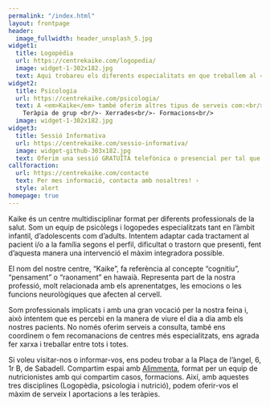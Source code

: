 ```yaml
---
permalink: "/index.html"
layout: frontpage
header:
  image_fullwidth: header_unsplash_5.jpg
widget1:
  title: Logopèdia
  url: https://centrekaike.com/logopedia/
  image: widget-1-302x182.jpg
  text: Aqui trobareu els diferents especialitats en que treballem al <em>Centre Kaike</em>.
widget2:
  title: Psicologia
  url: https://centrekaike.com/psicologia/
  text: A <em>Kaike</em> també oferim altres tipus de serveis com:<br/>-
    Teràpia de grup <br/>- Xerrades<br/>- Formacions<br/>
  image: widget-1-302x182.jpg
widget3:
  title: Sessió Informativa
  url: https://centrekaike.com/sessio-informativa/
  image: widget-github-303x182.jpg
  text: Oferim una sessió GRATUÏTA telefònica o presencial per tal que ens puguis conèixer i fer un primer contacte. Només has de trucar-nos i t’ho explicarem!
callforaction:
  url: https://centrekaike.com/contacte
  text: Per mes informació, contacta amb nosaltres! ›
  style: alert
homepage: true
---
```

Kaike és un centre multidisciplinar format per diferents professionals de la salut. Som un equip de psicòlegs i logopedes especialitzats tant en l’àmbit infantil, d’adolescents com d’adults. Intentem adaptar cada tractament al pacient i/o a la família segons el perfil, dificultat o trastorn que presenti, fent d’aquesta manera una intervenció el màxim integradora possible.

El nom del nostre centre, “Kaike”, fa referència al concepte “cognitiu”, “pensament” o “raonament” en hawaià. Representa part de la nostra professió, molt relacionada amb els aprenentatges, les emocions o les funcions neurològiques que afecten al cervell.

Som professionals implicats i amb una gran vocació per la nostra feina i, això intentem que es percebi en la manera de viure el dia a dia amb els nostres pacients. No només oferim serveis a consulta, també ens coordinem o fem recomanacions de centres més especialitzats, ens agrada fer xarxa i treballar entre tots i totes.

Si voleu visitar-nos o informar-vos, ens podeu trobar a la Plaça de l’àngel, 6, 1r B, de Sabadell. Compartim espai amb [Alimmenta](https://www.alimmenta.com), format per un equip de nutricionistes amb qui compartim casos, formacions. Així, amb aquestes tres disciplines (Logopèdia, psicologia i nutrició), podem oferir-vos el màxim de serveix I aportacions a les teràpies.
